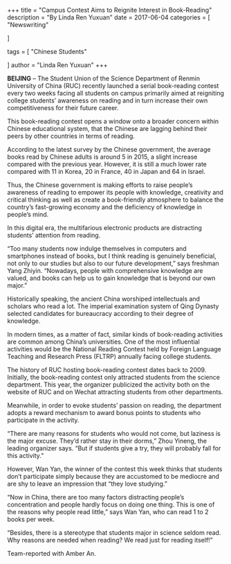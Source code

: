 +++
title = "Campus Contest Aims to Reignite Interest in Book-Reading"
description = "By Linda Ren Yuxuan"
date = 2017-06-04
categories = [
"Newswriting"

]

tags = [
    "Chinese Students"

]
author = "Linda Ren Yuxuan"
+++

**BEIJING** – The Student Union of the Science Department of Renmin University of China (RUC) recently launched a serial book-reading contest every two weeks facing all students on campus primarily aimed at reigniting college students’ awareness on reading and in turn increase their own competitiveness for their future career.

This book-reading contest opens a window onto a broader concern within Chinese educational system, that the Chinese are lagging behind their peers by other countries in terms of reading.

According to the latest survey by the Chinese government, the average books read by Chinese adults is around 5 in 2015, a slight increase compared with the previous year. However, it is still a much lower rate compared with 11 in Korea, 20 in France, 40 in Japan and 64 in Israel.

Thus, the Chinese government is making efforts to raise people’s awareness of reading to empower its people with knowledge, creativity and critical thinking as well as create a book-friendly atmosphere to balance the country’s fast-growing economy and the deficiency of knowledge in people’s mind.

In this digital era, the multifarious electronic products are distracting students’ attention from reading.

“Too many students now indulge themselves in computers and smartphones instead of books, but I think reading is genuinely beneficial, not only to our studies but also to our future development,” says freshman Yang Zhiyin. “Nowadays, people with comprehensive knowledge are valued, and books can help us to gain knowledge that is beyond our own major.”

Historically speaking, the ancient China worshiped intellectuals and scholars who read a lot. The imperial examination system of Qing Dynasty selected candidates for bureaucracy according to their degree of knowledge.

In modern times, as a matter of fact, similar kinds of book-reading activities are common among China’s universities. One of the most influential activities would be the National Reading Contest held by Foreign Language Teaching and Research Press (FLTRP) annually facing college students.

The history of RUC hosting book-reading contest dates back to 2009. Initially, the book-reading contest only attracted students from the science department. This year, the organizer publicized the activity both on the website of RUC and on Wechat attracting students from other departments.

Meanwhile, in order to evoke students’ passion on reading, the department adopts a reward mechanism to award bonus points to students who participate in the activity.

“There are many reasons for students who would not come, but laziness is the major excuse. They’d rather stay in their dorms,” Zhou Yineng, the leading organizer says. “But if students give a try, they will probably fall for this activity.”

However, Wan Yan, the winner of the contest this week thinks that students don’t participate simply because they are accustomed to be mediocre and are shy to leave an impression that “they love studying.”

“Now in China, there are too many factors distracting people’s concentration and people hardly focus on doing one thing. This is one of the reasons why people read little,” says Wan Yan, who can read 1 to 2 books per week.

“Besides, there is a stereotype that students major in science seldom read. Why reasons are needed when reading? We read just for reading itself!”

Team-reported with Amber An.